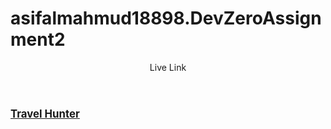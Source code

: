 # asifalmahmud18898.DevZeroAssignment2
<header> Live Link</header>
<a href="https://asifmahmud18898.github.io/DevZeroAssignment2/th.html"><big><strong>Travel Hunter</strong></big></a>
